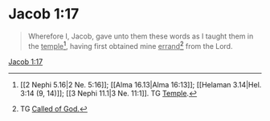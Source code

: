 # Jacob 1:17

> Wherefore I, Jacob, gave unto them these words as I taught them in the <u>temple</u>[^a], having first obtained mine <u>errand</u>[^b] from the Lord.

[Jacob 1:17](https://www.churchofjesuschrist.org/study/scriptures/bofm/jacob/1?lang=eng&id=p17#p17)


[^a]: [[2 Nephi 5.16|2 Ne. 5:16]]; [[Alma 16.13|Alma 16:13]]; [[Helaman 3.14|Hel. 3:14 (9, 14)]]; [[3 Nephi 11.1|3 Ne. 11:1]]. TG [Temple](https://www.churchofjesuschrist.org/study/scriptures/tg/temple?lang=eng).
[^b]: TG [Called of God.](https://www.churchofjesuschrist.org/study/scriptures/tg/called-of-god?lang=eng)
